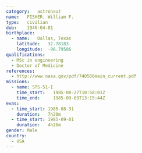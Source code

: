 ```yaml
---
category:	astronaut
name:	FISHER, William F.
type:	civilian
dob:	1946-04-01
birthplace:
  - name:	Dallas, Texas
    latitude:	32.78183
    longitude:	-96.79586
qualifications:
  - MSc in engineering
  - Doctor of Medicine
references:
  - http://www.nasa.gov/pdf/740566main_current.pdf
missions:
  - name: STS-51-I
    time_start:   1985-08-27T10:58:01Z
    time_end:     1985-09-03T13:15:44Z
evas:
  - time_start: 1985-08-31 
    duration:   7h20m
  - time_start: 1985-09-01 
    duration:   4h26m
gender:	Male
country:
  - USA
---
```

